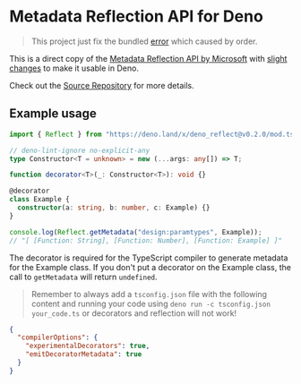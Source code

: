 # Metadata Reflection API for Deno

> This project just fix the bundled
> [error](https://github.com/cmd-johnson/deno-reflect-metadata/pull/7) which
> caused by order.

This is a direct copy of the
[Metadata Reflection API by Microsoft](https://github.com/rbuckton/reflect-metadata)
with
[slight changes](https://github.com/cmd-johnson/deno-reflect-metadata/commit/a39666813eb7e8b38fe563f275085b60f044af7e)
to make it usable in Deno.

Check out the [Source Repository](https://github.com/rbuckton/reflect-metadata)
for more details.

## Example usage

```ts
import { Reflect } from "https://deno.land/x/deno_reflect@v0.2.0/mod.ts";

// deno-lint-ignore no-explicit-any
type Constructor<T = unknown> = new (...args: any[]) => T;

function decorator<T>(_: Constructor<T>): void {}

@decorator
class Example {
  constructor(a: string, b: number, c: Example) {}
}

console.log(Reflect.getMetadata("design:paramtypes", Example));
// "[ [Function: String], [Function: Number], [Function: Example] ]"
```

The decorator is required for the TypeScript compiler to generate metadata for
the Example class. If you don't put a decorator on the Example class, the call
to `getMetadata` will return `undefined`.

> Remember to always add a `tsconfig.json` file with the following content and
> running your code using `deno run -c tsconfig.json your_code.ts` or decorators
> and reflection will not work!

```json
{
  "compilerOptions": {
    "experimentalDecorators": true,
    "emitDecoratorMetadata": true
  }
}
```
